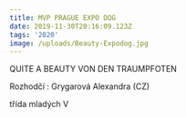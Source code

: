 ```yaml
---
title: MVP PRAGUE EXPO DOG
date: 2019-11-30T20:16:09.123Z
tags: '2020'
image: /uploads/Beauty-Expodog.jpg
---
```

QUITE A BEAUTY VON DEN TRAUMPFOTEN

Rozhodčí : Grygarová Alexandra (CZ)

třída mladých V
